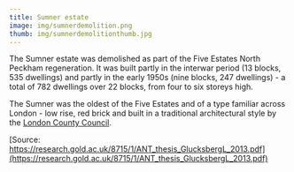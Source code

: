 ```yaml
---
title: Sumner estate
image: img/sumnerdemolition.png
thumb: img/sumnerdemolitionthumb.jpg
---
```

The Sumner estate was demolished as part of the Five Estates North Peckham regeneration. It was built partly in the interwar period (13 blocks, 535 dwellings) and partly in the early 1950s (nine blocks, 247 dwellings) - a total of 782 dwellings over 22 blocks, from four to six storeys high.

The Sumner was the oldest of the Five Estates and of a type familiar across London - low rise, red brick and built in a traditional architectural style by the [London County Council](https://en.wikipedia.org/wiki/London_County_Council).

[Source: https://research.gold.ac.uk/8715/1/ANT_thesis_GlucksbergL_2013.pdf](https://research.gold.ac.uk/8715/1/ANT_thesis_GlucksbergL_2013.pdf)
